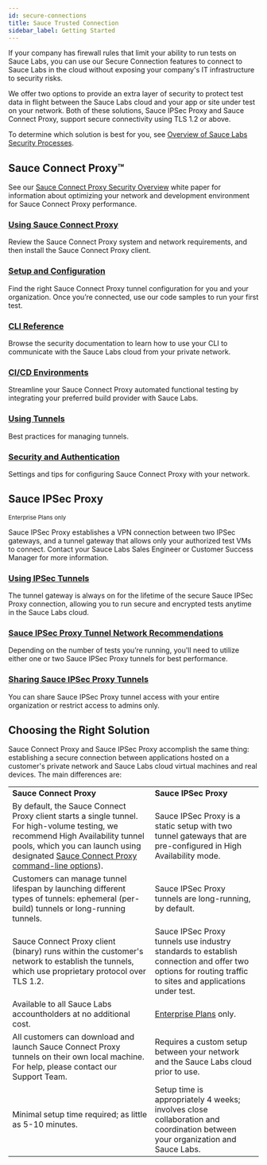 ```yaml
---
id: secure-connections
title: Sauce Trusted Connection
sidebar_label: Getting Started
---
```


If your company has firewall rules that limit your ability to run tests on Sauce Labs, you can use our Secure Connection features to connect to Sauce Labs in the cloud without exposing your company's IT infrastructure to security risks.

We offer two options to provide an extra layer of security to protect test data in flight between the Sauce Labs cloud and your app or site under test on your network. Both of these solutions, Sauce IPSec Proxy and Sauce Connect Proxy, support secure connectivity using TLS 1.2 or above.

To determine which solution is best for you, see [Overview of Sauce Labs Security Processes](https://saucelabs.com/resources/white-papers/overview-of-sauce-labs-security-processes).


## Sauce Connect Proxy™

See our [Sauce Connect Proxy Security Overview](https://saucelabs.com/resources/white-papers/sauce-connect-proxy-security-overview) white paper for information about optimizing your network and development environment for Sauce Connect Proxy performance.

  <div className="box-wrapper" markdown="1">
    <div className="box box1 card">
      <div className="container">
      <h3><a href="/secure-connections/sauce-connect">Using Sauce Connect Proxy</a></h3>
      <p>Review the Sauce Connect Proxy system and network requirements, and then install the Sauce Connect Proxy client.</p>
      </div>
    </div>
    <div className="box box2 card">
      <div className="container">
      <h3><a href="/secure-connections/sauce-connect/setup-configuration">Setup and Configuration</a></h3>
      <p>Find the right Sauce Connect Proxy tunnel configuration for you and your organization. Once you’re connected, use our code samples to run your first test.</p>
      </div>
    </div>
    <div className="box box3 card">
      <div className="container">
      <h3><a href="/dev/cli/sauce-connect-proxy">CLI Reference</a></h3>
      <p>Browse the security documentation to learn how to use your CLI to communicate with the Sauce Labs cloud from your private network.</p>
      </div>
    </div>
    <div className="box box4 card">
      <div className="container">
      <h3><a href="/secure-connections/sauce-connect/setup-configuration/ci-cd-environments">CI/CD Environments</a></h3>
      <p>Streamline your Sauce Connect Proxy automated functional testing by integrating your preferred build provider with Sauce Labs.</p>
      </div>
    </div>
    <div className="box box5 card">
      <div className="container">
      <h3><a href="/secure-connections/sauce-connect/proxy-tunnels">Using Tunnels</a></h3>
      <p>Best practices for managing tunnels.</p>
      </div>
    </div>
    <div className="box box6 card">
      <div className="container">
      <h3><a href="/secure-connections/sauce-connect/security-authentication">Security and Authentication</a></h3>
      <p>Settings and tips for configuring Sauce Connect Proxy with your network.</p>
      </div>
    </div>
  </div>


## Sauce IPSec Proxy

<p><small><span className="sauceDBlue">Enterprise Plans only</span></small></p>

Sauce IPSec Proxy establishes a VPN connection between two IPSec gateways, and a tunnel gateway that allows only your authorized test VMs to connect. Contact your Sauce Labs Sales Engineer or Customer Success Manager for more information.

<div className="box-wrapper" markdown="1">

  <div className="box box1 card">
    <div className="container">
    <h3><a href="/secure-connections/ipsec-vpn">Using IPSec Tunnels</a></h3>
    <p>The tunnel gateway is always on for the lifetime of the secure Sauce IPSec Proxy connection, allowing you to run secure and encrypted tests anytime in the Sauce Labs cloud.</p>
    </div>
  </div>

  <div className="box box2 card">
    <div className="container">
    <h3><a href="/secure-connections/ipsec-vpn#bandwidth-recommendations">Sauce IPSec Proxy Tunnel Network Recommendations</a></h3>
    <p>Depending on the number of tests you’re running, you'll need to utilize either one or two Sauce IPSec Proxy tunnels for best performance.</p>
    </div>
  </div>

</div>

  <div className="box boxwidebottom card">
    <div className="container">
    <h3><a href="/secure-connections/ipsec-vpn">Sharing Sauce IPSec Proxy Tunnels</a></h3>
    <p>You can share Sauce IPSec Proxy tunnel access with your entire organization or restrict access to admins only.</p>
    </div>
  </div>


## Choosing the Right Solution

Sauce Connect Proxy and Sauce IPSec Proxy accomplish the same thing: establishing a secure connection between applications hosted on a customer's private network and Sauce Labs cloud virtual machines and real devices. The main differences are:

<table>
  <tr>
   <td><strong>Sauce Connect Proxy</strong>
   </td>
   <td><strong>Sauce IPSec Proxy</strong>
   </td>
  </tr>
  <tr>
   <td>By default, the Sauce Connect Proxy client starts a single tunnel. For high-volume testing, we recommend High Availability tunnel pools, which you can launch using designated <a href="/dev/cli/sauce-connect-proxy">Sauce Connect Proxy command-line options</a>).
   </td>
   <td>Sauce IPSec Proxy is a static setup with two tunnel gateways that are pre-configured in High Availability mode.
   </td>
  </tr>
  <tr>
   <td>Customers can manage tunnel lifespan by launching different types of tunnels: ephemeral (per-build) tunnels or long-running tunnels.
   </td>
   <td>Sauce IPSec Proxy tunnels are long-running, by default.
   </td>
  </tr>
  <tr>
   <td>Sauce Connect Proxy client (binary) runs within the customer's network to establish the tunnels, which use proprietary protocol over TLS 1.2.
   </td>
   <td>Sauce IPSec Proxy tunnels use industry standards to establish connection and offer two options for routing traffic to sites and applications under test.
   </td>
  </tr>
  <tr>
   <td>Available to all Sauce Labs accountholders at no additional cost.
   </td>
   <td><a href="https://saucelabs.com/pricing">Enterprise Plans</a> only.
   </td>
  </tr>
  <tr>
   <td>All customers can download and launch Sauce Connect Proxy tunnels on their own local machine. For help, please contact our Support Team.
   </td>
   <td>Requires a custom setup between your network and the Sauce Labs cloud prior to use.
   </td>
  </tr>
  <tr>
   <td>Minimal setup time required; as little as 5-10 minutes.
   </td>
   <td>Setup time is appropriately 4 weeks; involves close collaboration and coordination between your organization and Sauce Labs.
   </td>
  </tr>
</table>
